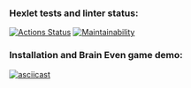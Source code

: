 ### Hexlet tests and linter status:
[![Actions Status](https://github.com/Simon-The-Human/python-project-49/workflows/hexlet-check/badge.svg)](https://github.com/Simon-The-Human/python-project-49/actions)
[![Maintainability](https://api.codeclimate.com/v1/badges/3359dd1d85137df7075b/maintainability)](https://codeclimate.com/github/Simon-The-Human/python-project-49/maintainability)

### Installation and Brain Even game demo:
[![asciicast](https://asciinema.org/a/QeMABsUDbS1D0tM6IOWJucn05.svg)](https://asciinema.org/a/QeMABsUDbS1D0tM6IOWJucn05)
